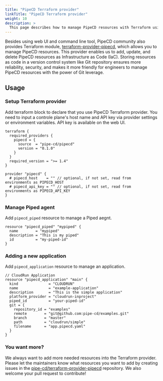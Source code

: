```yaml
---
title: "PipeCD Terraform provider"
linkTitle: "PipeCD Terraform provider"
weight: 10
description: >
  This page describes how to manage PipeCD resources with Terraform using terraform-provider-pipecd.
---
```


Besides using web UI and command line tool, PipeCD community also provides Terraform module, [terraform-provider-pipecd](https://registry.terraform.io/providers/pipe-cd/pipecd/latest), which allows you to manage PipeCD resources.
This provider enables us to add, update, and delete PipeCD resources as  Infrastructure as Code (IaC). Storing resources as code in a version control system like Git repository ensures more reliability, security, and makes it more friendly for engineers to manage PipeCD resources with the power of Git leverage.

## Usage

### Setup Terraform provider
Add terraform block to declare that you use PipeCD Terraform provider. You need to input a controle plane's host name and API key via provider settings or environment variables. API key is available on the web UI.

```hcl
terraform {
  required_providers {
    pipecd = {
      source  = "pipe-cd/pipecd"
      version = "0.1.0"
    }
  }
  required_version = ">= 1.4"
}

provider "pipecd" {
  # pipecd_host    = "" // optional, if not set, read from environments as PIPECD_HOST
  # pipecd_api_key = "" // optional, if not set, read from environments as PIPECD_API_KEY
}
```

### Manage Piped agent
Add `pipecd_piped` resource to manage a Piped aegnt.

```hcl
resource "pipecd_piped" "mypiped" {
  name        = "mypiped"
  description = "This is my piped"
  id          = "my-piped-id"
}
```

### Adding a new application
Add `pipecd_application` resource to manage an application.

```hcl
// CloudRun Application
resource "pipecd_application" "main" {
  kind              = "CLOUDRUN"
  name              = "example-application"
  description       = "This is the simple application"
  platform_provider = "cloudrun-inproject"
  piped_id          = "your-piped-id"
  git = {
    repository_id = "examples"
    remote        = "git@github.com:pipe-cd/examples.git"
    branch        = "master"
    path          = "cloudrun/simple"
    filename      = "app.pipecd.yaml"
  }
}
```

### You want more?

We always want to add more needed resources into the Terraform provider. Please let the maintainers know what resources you want to add by creating issues in the [pipe-cd/terraform-provider-pipecd](https://github.com/pipe-cd/terraform-provider-pipecd/) repository. We also welcome your pull request to contribute!
